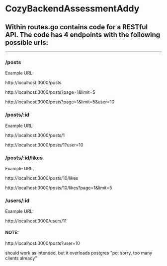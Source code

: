 # CozyBackendAssessmentAddy

## Within routes.go contains code for a RESTful API. The code has 4 endpoints with the following possible urls:
---
### /posts
Example URL:

http://localhost:3000/posts

http://localhost:3000/posts?page=1&limit=5

http://localhost:3000/posts?page=1&limit=5&user=10

### /posts/:id
Example URL:

http://localhost:3000/posts/1

http://localhost:3000/posts/1?user=10

### /posts/:id/likes
Example URL:

http://localhost:3000/posts/10/likes

http://localhost:3000/posts/10/likes?page=1&limit=5

### /users/:id
Example URL:

http://localhost:3000/users/11

#### NOTE:

http://localhost:3000/posts?user=10

should work as intended, but it overloads postgres
"pq: sorry, too many clients already"
